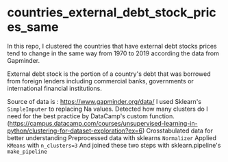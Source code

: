 # countries_external_debt_stock_prices_same
In this repo, I clustered the countries that have external debt stocks prices tend to change in the same way from 1970 to 2019 according the data from Gapminder.

External debt stock is the portion of a country's debt that was borrowed from foreign lenders including commercial banks, governments or international financial institutions.

Source of data is : https://www.gapminder.org/data/
I used Sklearn's `SimpleImputer` to replacing Na values.
Detected how many clusters do I need for the best practice by DataCamp's custom function. (https://campus.datacamp.com/courses/unsupervised-learning-in-python/clustering-for-dataset-exploration?ex=6)
Crosstabulated data for better understanding
Preprocessed data with sklearns `Normalizer`
Applied `KMeans` with `n_clusters=3`
And joined these two steps with sklearn.pipeline's `make_pipeline`
